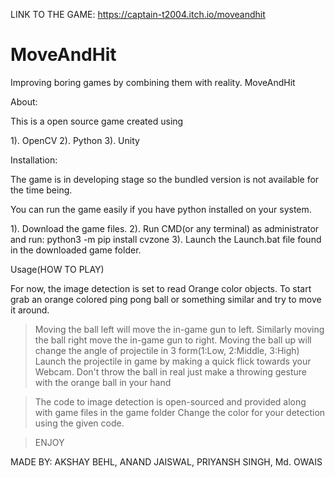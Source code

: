 LINK TO THE GAME:
https://captain-t2004.itch.io/moveandhit


# MoveAndHit
Improving boring games by combining them with reality.
MoveAndHit

About:

This is a open source game created using

1). OpenCV
2). Python
3). Unity

Installation:

The game is in developing stage so the bundled version is not available for the time being.

You can run the game easily if you have python installed on your system.

1). Download the game files.
2). Run CMD(or any terminal) as administrator and run:
	python3 -m pip install cvzone
3). Launch the Launch.bat file found in the downloaded game folder.

Usage(HOW TO PLAY)

For now, the image detection is set to read Orange color objects. To start
grab an orange colored ping pong ball or something similar and try to move it around.

> Moving the ball left will move the in-game gun to left.
> Similarly moving the ball right move the in-game gun to right.
> Moving the ball up will change the angle of projectile in 3 form(1:Low, 2:Middle, 3:High)
> Launch the projectile in game by making a quick flick towards your Webcam.
> Don't throw the ball in real just make a throwing gesture with the orange ball in your hand

> The code to image detection is open-sourced and provided along with game files in the game folder
> Change the color for your detection using the given code.

> ENJOY

MADE BY: AKSHAY BEHL, ANAND JAISWAL, PRIYANSH SINGH, Md. OWAIS
